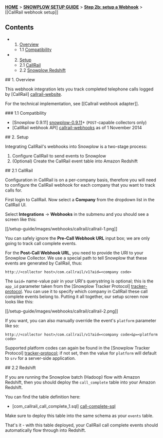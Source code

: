 <a name="top" />

[**HOME**](Home) > [**SNOWPLOW SETUP GUIDE**](Setting-up-Snowplow) > [**Step 2b: setup a Webhook**](Setting-up-a-webhook) > [[CallRail webhook setup]]

## Contents

- 1. [Overview](#overview)  
  - 1.1 [Compatibility](#compat)
- 2. [Setup](#setup)
  - 2.1 [CallRail](#setup-callrail)
  - 2.2 [Snowplow Redshift](#setup-redshift)

<a name="overview" />
## 1. Overview

This webhook integration lets you track completed telephone calls logged by [CallRail] [callrail-website].

For the technical implementation, see [[Callrail webhook adapter]].

<a name="compat" />
### 1.1 Compatibility

* [Snowplow 0.9.11] [snowplow-0.9.11]+ (`POST`-capable collectors only)
* [CallRail webhook API] [callrail-webhooks] as of 1 November 2014

<a name="setup" />
## 2. Setup

Integrating CallRail's webhooks into Snowplow is a two-stage process:

1. Configure CallRail to send events to Snowplow
2. (Optional) Create the CallRail event table into Amazon Redshift

<a name="setup-callrail" />
## 2.1 CallRail

Configuration in CallRail is on a per-company basis, therefore you will need to configure the CallRail webhook for each company that you want to track calls for.

First login to CallRail. Now select a **Company** from the dropdown list in the CallRail UI.

Select **Integrations** -> **Webhooks** in the submenu and you should see a screen like this:

[[/setup-guide/images/webhooks/callrail/callrail-1.png]]

You can safely ignore the **Pre-Call Webhook URL** input box; we are only going to track call complete events.

For the **Post-Call Webhook URL**, you need to provide the URI to your Snowplow Collector. We use a special path to tell Snowplow that these events are generated by CallRail, thus:

```
http://<collector host>/com.callrail/v1?aid=<company code>
```

The `&aid=` name-value pair in your URI's querystring is optional; this is the `app_id` parameter taken from the [Snowplow Tracker Protocol] [tracker-protocol]. You can use it to specify which company in CallRail these call complete events belong to. Putting it all together, our setup screen now looks like this:

[[/setup-guide/images/webhooks/callrail/callrail-2.png]]

If you want, you can also manually override the event's `platform` parameter like so:

```
http://<collector host>/com.callrail/v1?aid=<company code>&p=<platform code>
```

Supported platform codes can again be found in the [Snowplow Tracker Protocol] [tracker-protocol]; if not set, then the value for `platform` will default to `srv` for a server-side application.

<a name="setup-redshift" />
## 2.2 Redshift

If you are running the Snowplow batch (Hadoop) flow with Amazon Redshift, then you should deploy the `call_complete` table into your Amazon Redshift.

You can find the table definition here:

* [com_callrail_call_complete_1.sql] [call-complete-sql]

Make sure to deploy this table into the same schema as your `events` table.

That's it - with this table deployed, your CallRail call complete events should automatically flow through into Redshift.

[callrail-website]: http://www.callrail.com/
[callrail-webhooks]: https://support.callrail.com/hc/en-us/articles/201211133-Webhooks
[snowplow-0.9.11]: https://github.com/snowplow/snowplow/releases/tag/0.9.11

[call-complete-sql]: xxx 
[tracker-protocol]: https://github.com/snowplow/snowplow/wiki/snowplow-tracker-protocol#1-common-parameters-platform-and-event-independent
